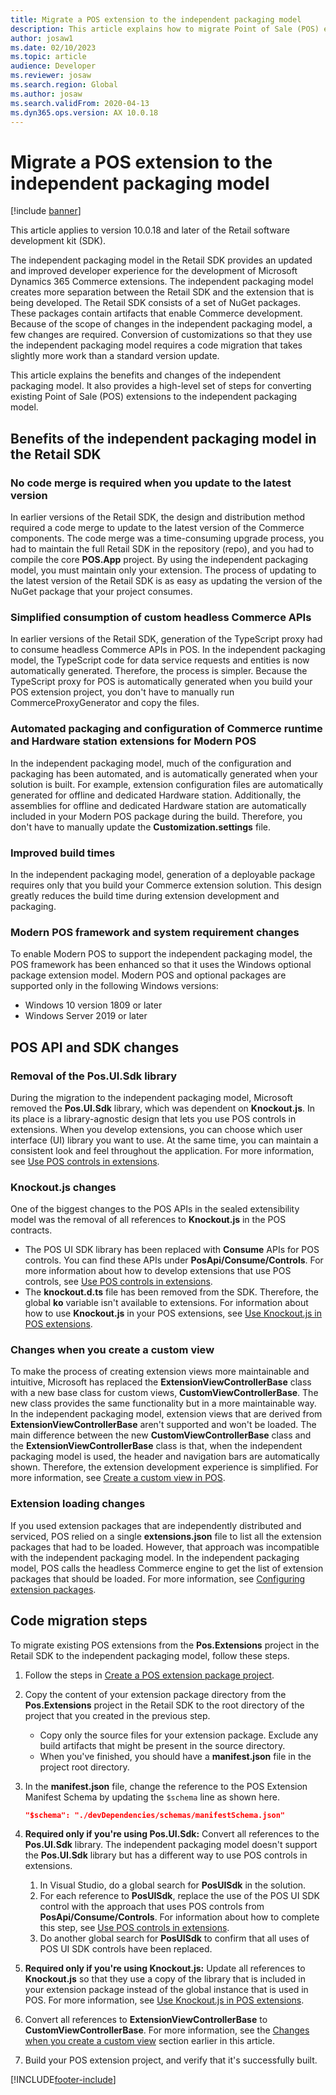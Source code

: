 ```yaml
---
title: Migrate a POS extension to the independent packaging model
description: This article explains how to migrate Point of Sale (POS) extensions to the independent packaging model.
author: josaw1
ms.date: 02/10/2023
ms.topic: article
audience: Developer
ms.reviewer: josaw
ms.search.region: Global
ms.author: josaw
ms.search.validFrom: 2020-04-13
ms.dyn365.ops.version: AX 10.0.18
---
```


# Migrate a POS extension to the independent packaging model

[!include [banner](../../../includes/banner.md)]

This article applies to version 10.0.18 and later of the Retail software development kit (SDK).

The independent packaging model in the Retail SDK provides an updated and improved developer experience for the development of Microsoft Dynamics 365 Commerce extensions. The independent packaging model creates more separation between the Retail SDK and the extension that is being developed. The Retail SDK consists of a set of NuGet packages. These packages contain artifacts that enable Commerce development. Because of the scope of changes in the independent packaging model, a few changes are required. Conversion of customizations so that they use the independent packaging model requires a code migration that takes slightly more work than a standard version update.

This article explains the benefits and changes of the independent packaging model. It also provides a high-level set of steps for converting existing Point of Sale (POS) extensions to the independent packaging model.

## Benefits of the independent packaging model in the Retail SDK

### No code merge is required when you update to the latest version

In earlier versions of the Retail SDK, the design and distribution method required a code merge to update to the latest version of the Commerce components. The code merge was a time-consuming upgrade process, you had to maintain the full Retail SDK in the repository (repo), and you had to compile the core **POS.App** project. By using the independent packaging model, you must maintain only your extension. The process of updating to the latest version of the Retail SDK is as easy as updating the version of the NuGet package that your project consumes.

### Simplified consumption of custom headless Commerce APIs

In earlier versions of the Retail SDK, generation of the TypeScript proxy had to consume headless Commerce APIs in POS. In the independent packaging model, the TypeScript code for data service requests and entities is now automatically generated. Therefore, the process is simpler. Because the TypeScript proxy for POS is automatically generated when you build your POS extension project, you don't have to manually run CommerceProxyGenerator and copy the files.

### Automated packaging and configuration of Commerce runtime and Hardware station extensions for Modern POS

In the independent packaging model, much of the configuration and packaging has been automated, and is automatically generated when your solution is built. For example, extension configuration files are automatically generated for offline and dedicated Hardware station. Additionally, the assemblies for offline and dedicated Hardware station are automatically included in your Modern POS package during the build. Therefore, you don't have to manually update the **Customization.settings** file.

### Improved build times

In the independent packaging model, generation of a deployable package requires only that you build your Commerce extension solution. This design greatly reduces the build time during extension development and packaging.

### Modern POS framework and system requirement changes

To enable Modern POS to support the independent packaging model, the POS framework has been enhanced so that it uses the Windows optional package extension model. Modern POS and optional packages are supported only in the following Windows versions:

+ Windows 10 version 1809 or later
+ Windows Server 2019 or later

## POS API and SDK changes

### Removal of the Pos.UI.Sdk library

During the migration to the independent packaging model, Microsoft removed the **Pos.UI.Sdk** library, which was dependent on **Knockout.js**. In its place is a library-agnostic design that lets you use POS controls in extensions. When you develop extensions, you can choose which user interface (UI) library you want to use. At the same time, you can maintain a consistent look and feel throughout the application. For more information, see [Use POS controls in extensions](controls-pos-extension.md).

### Knockout.js changes

One of the biggest changes to the POS APIs in the sealed extensibility model was the removal of all references to **Knockout.js** in the POS contracts.

+ The POS UI SDK library has been replaced with **Consume** APIs for POS controls. You can find these APIs under **PosApi/Consume/Controls**. For more information about how to develop extensions that use POS controls, see [Use POS controls in extensions](controls-pos-extension.md).
+ The **knockout.d.ts** file has been removed from the SDK. Therefore, the global **ko** variable isn't available to extensions. For information about how to use **Knockout.js** in your POS extensions, see [Use Knockout.js in POS extensions](knockout-pos-extension.md).

### <a id="custom-view"></a>Changes when you create a custom view

To make the process of creating extension views more maintainable and intuitive, Microsoft has replaced the **ExtensionViewControllerBase** class with a new base class for custom views, **CustomViewControllerBase**. The new class provides the same functionality but in a more maintainable way. In the independent packaging model, extension views that are derived from **ExtensionViewControllerBase** aren't supported and won't be loaded. The main difference between the new **CustomViewControllerBase** class and the **ExtensionViewControllerBase** class is that, when the independent packaging model is used, the header and navigation bars are automatically shown. Therefore, the extension development experience is simplified. For more information, see [Create a custom view in POS](custom-pos-view.md).

### Extension loading changes

If you used extension packages that are independently distributed and serviced, POS relied on a single **extensions.json** file to list all the extension packages that had to be loaded. However, that approach was incompatible with the independent packaging model. In the independent packaging model, POS calls the headless Commerce engine to get the list of extension packages that should be loaded. For more information, see [Configuring extension packages](pos-extension-basics.md#configuring-extension-packages).

## Code migration steps

To migrate existing POS extensions from the **Pos.Extensions** project in the Retail SDK to the independent packaging model, follow these steps.

1. Follow the steps in [Create a POS extension package project](create-pos-extension-package.md).
2. Copy the content of your extension package directory from the **Pos.Extensions** project in the Retail SDK to the root directory of the project that you created in the previous step.

    + Copy only the source files for your extension package. Exclude any build artifacts that might be present in the source directory.
    + When you've finished, you should have a **manifest.json** file in the project root directory.

3. In the **manifest.json** file, change the reference to the POS Extension Manifest Schema by updating the `$schema` line as shown here.

    ```json
    "$schema": "./devDependencies/schemas/manifestSchema.json"
    ```

4. **Required only if you're using Pos.UI.Sdk:** Convert all references to the **Pos.UI.Sdk** library. The independent packaging model doesn't support the **Pos.UI.Sdk** library but has a different way to use POS controls in extensions.

    1. In Visual Studio, do a global search for **PosUISdk** in the solution.
    2. For each reference to **PosUISdk**, replace the use of the POS UI SDK control with the approach that uses POS controls from **PosApi/Consume/Controls**. For information about how to complete this step, see [Use POS controls in extensions](controls-pos-extension.md).
    3. Do another global search for **PosUISdk** to confirm that all uses of POS UI SDK controls have been replaced.

5. **Required only if you're using Knockout.js:** Update all references to **Knockout.js** so that they use a copy of the library that is included in your extension package instead of the global instance that is used in POS. For more information, see [Use Knockout.js in POS extensions](knockout-pos-extension.md).
6. Convert all references to **ExtensionViewControllerBase** to **CustomViewControllerBase**. For more information, see the [Changes when you create a custom view](#custom-view) section earlier in this article.
7. Build your POS extension project, and verify that it's successfully built.

[!INCLUDE[footer-include](../../../includes/footer-banner.md)]
